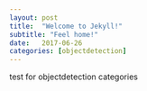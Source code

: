 ```yaml
---
layout: post
title:  "Welcome to Jekyll!"
subtitle: "Feel home!"
date:   2017-06-26 
categories: [objectdetection]
---
```


test for objectdetection categories